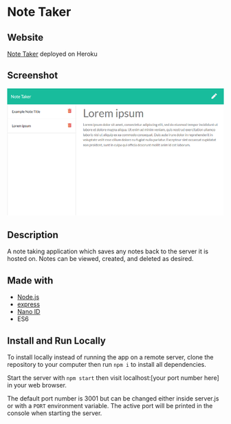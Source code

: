 # Note Taker

## Website
[Note Taker](https://radiant-badlands-90943.herokuapp.com/) deployed on Heroku

## Screenshot

![screenshot of the Note Taker website](./assets/images/Screenshot_2020-10-17_Note_Taker.png)

## Description

A note taking application which saves any notes back to the server it is hosted on. Notes can be viewed, created, and deleted as desired.

## Made with
- [Node.js](https://nodejs.org/en/)
- [express](https://www.npmjs.com/package/express)
- [Nano ID](https://www.npmjs.com/package/nanoid)
- ES6

## Install and Run Locally

To install locally instead of running the app on a remote server, clone the repository to your computer then run `npm i` to install all dependencies.

Start the server with `npm start` then visit localhost:\[your port number here] in your web browser.

The default port number is 3001 but can be changed either inside server.js or with a `PORT` environment variable. The active port will be printed in the console when starting the server.
